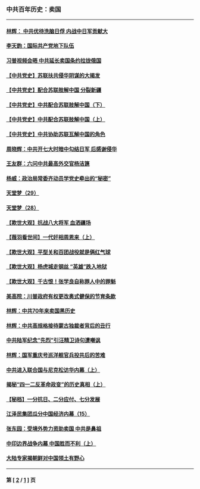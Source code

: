 ### 中共百年历史：卖国
---
#### [林辉： 中共优待洗脑日俘 内战中日军贡献大](../../pages/nf1176117/n13624644.md?11160430) 
#### [李天韵：国际共产党地下队伍](../../pages/nf1176117/n13611808.md?11160430) 
#### [习普视频会晤 中共延长卖国条约拉拢俄国](../../pages/nf1176117/n13060971.md?11160430) 
#### [【中共党史】苏联扶共侵华阴谋的大揭发](../../pages/nf1176117/n13056050.md?11160430) 
#### [【中共党史】配合苏联肢解中国 分裂新疆](../../pages/nf1176117/n13040700.md?11160430) 
#### [【中共党史】中共配合苏联肢解中国（下）](../../pages/nf1176117/n13035660.md?11160430) 
#### [【中共党史】中共配合苏联肢解中国（上）](../../pages/nf1176117/n13030262.md?11160430) 
#### [【中共党史】中共协助苏联瓦解中国的角色](../../pages/nf1176117/n13018109.md?11160430) 
#### [周晓辉：中共开七大时暗中勾结日军 后感谢侵华](../../pages/nf1176117/n12921960.md?11160430) 
#### [王友群：六问中共最高外交官杨洁篪](../../pages/nf1176117/n12836495.md?11160430) 
#### [杨威：政治局常委齐动员学党史牵出的“秘密”](../../pages/nf1176117/n12764642.md?11160430) 
#### [天堂梦（29）](../../pages/nf1176117/n12408465.md?11160430) 
#### [天堂梦（28）](../../pages/nf1176117/n12408309.md?11160430) 
#### [【欺世大观】抗战八大将军 血洒疆场](../../pages/nf1176117/n12357044.md?11160430) 
#### [【薇羽看世间】一代奸相周恩来（上）](../../pages/nf1176117/n12401109.md?11160430) 
#### [【欺世大观】平型关和百团战役就是俩红气球](../../pages/nf1176117/n12359157.md?11160430) 
#### [【欺世大观】杨虎城走钢丝 “英雄”跌入地狱](../../pages/nf1176117/n12358840.md?11160430) 
#### [【欺世大观】千古恨！张学良自称罪人中的罪魁](../../pages/nf1176117/n12358629.md?11160430) 
#### [美高院：川普政府有权更改奥式健保的节育条款](../../pages/nf1176117/n12242171.md?11160430) 
#### [林辉：中共70年来卖国黑历史](../../pages/nf1176117/n11552181.md?11160430) 
#### [林辉：中共高规格接待蒙古独裁者背后的丑行](../../pages/nf1176117/n11225005.md?11160430) 
#### [中共陆军纪念“先烈”引汪精卫诗句遭嘲讽](../../pages/nf1176117/n11153345.md?11160430) 
#### [林辉：国军重庆号巡洋舰官兵投共后的苦难](../../pages/nf1176117/n10997801.md?11160430) 
#### [中共进入联合国与尼克松访华内幕（上）](../../pages/nf1176117/n10138788.md?11160430) 
#### [揭秘“四一二反革命政变”的历史真相（上）](../../pages/nf1176117/n9996650.md?11160430) 
#### [【秘档】一分抗日、二分应付、七分发展](../../pages/nf1176117/n9331484.md?11160430) 
#### [江泽民集团瓜分中国经济内幕（15）](../../pages/nf1176117/n9268584.md?11160430) 
#### [张东园：受境外势力资助卖国 中共是鼻祖](../../pages/nf1176117/n9272480.md?11160430) 
#### [中印边界战争内幕 中国胜而不利（上）](../../pages/nf1176117/n9252458.md?11160430) 
#### [大陆专家揭朝鲜对中国领土有野心](../../pages/nf1176117/n9074056.md?11160430) 

---
#### 第 [ [2](./2.md?11160430) / [1](./1.md?11160430) ] 页
